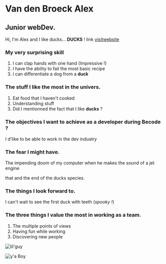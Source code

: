 
# Van den Broeck Alex
## Junior webDev.





Hi, I'm Alex and I like ducks... **DUCKS** ! 
link
[visitwebsite](https://www.youtube.com/watch?v=dQw4w9WgXcQ "CLICK !")

### My very surprising skill 
1. I can clap hands with one hand (Impressive !)
2. I have the ability to fail the most basic recipe
1. I can differentiate a dog from a **duck**



### The stuff I like the most in the univers. 

1. Eat food that I haven't cooked
1. Understanding stuff
1. Did I mentionned the fact that I like **ducks** ?


### The objectives I want to achieve as a developer during Becode ? 

I d'like to be able to work in the dev industry

### The fear I might have.

The impending doom of my computer when he makes the sound of a jet engine

that and the end of the ducks species.

### The things I look forward to.

I can't wait to see the first duck with teeth (*spooky !*)

### The three things I value the most in working as a team.
1. The multiple points of views
1. Having fun while working
1. Discovering new people

![lil'guy](https://s3.us-east-1.amazonaws.com/assets.mapleleaffarms.com/content/Pages/4-Farm-raised-Duck/Duck-Breeds/_716x416_crop_center_85_none/white-pekin-duck-breed.jpg "coin! coin!")

![y'a Boy](https://i.gifer.com/origin/f5/f5baef4b6b6677020ab8d091ef78a3bc_w200.gif
"toujours plus loin !")
